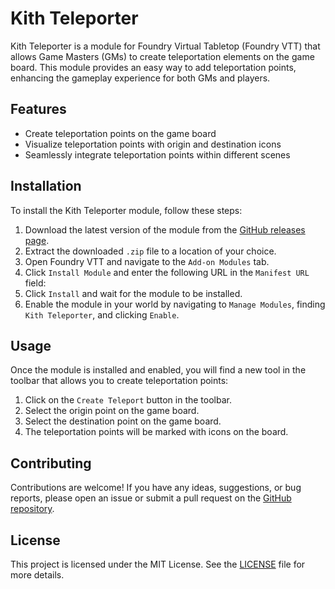 # Kith Teleporter

Kith Teleporter is a module for Foundry Virtual Tabletop (Foundry VTT) that allows Game Masters (GMs) to create teleportation elements on the game board. This module provides an easy way to add teleportation points, enhancing the gameplay experience for both GMs and players.

## Features

- Create teleportation points on the game board
- Visualize teleportation points with origin and destination icons
- Seamlessly integrate teleportation points within different scenes

## Installation

To install the Kith Teleporter module, follow these steps:

1. Download the latest version of the module from the [GitHub releases page](https://github.com/toni299/kith-teleporter/releases).
2. Extract the downloaded `.zip` file to a location of your choice.
3. Open Foundry VTT and navigate to the `Add-on Modules` tab.
4. Click `Install Module` and enter the following URL in the `Manifest URL` field:
5. Click `Install` and wait for the module to be installed.
6. Enable the module in your world by navigating to `Manage Modules`, finding `Kith Teleporter`, and clicking `Enable`.

## Usage

Once the module is installed and enabled, you will find a new tool in the toolbar that allows you to create teleportation points:

1. Click on the `Create Teleport` button in the toolbar.
2. Select the origin point on the game board.
3. Select the destination point on the game board.
4. The teleportation points will be marked with icons on the board.

## Contributing

Contributions are welcome! If you have any ideas, suggestions, or bug reports, please open an issue or submit a pull request on the [GitHub repository](https://github.com/toni299/kith-teleporter).

## License

This project is licensed under the MIT License. See the [LICENSE](LICENSE) file for more details.

